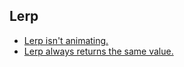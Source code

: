 ## Lerp
- [Lerp isn't animating.](Lerp/Overview.md)
- [Lerp always returns the same value.](Lerp/Overview.md)